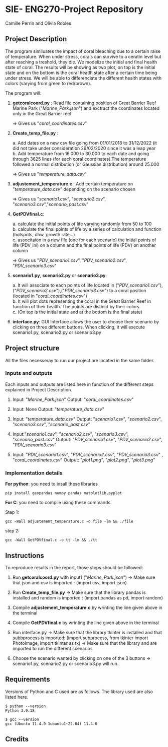 # SIE- ENG270-Project Repository
Camille Perrin and Olivia Robles

## Project Description

The program similuates the impact of coral bleaching due to a certain raise of temperature. When under stress, corals can survive to a ceratin level but after reaching a treshold, they die. We modelize the initial and final health state of coral. The results will be showing as two plot, on top is the initial state and on the bottom is the coral heatlh state after a certain time being under stress. We will be able to differenciate the different health states with colors (varying from green to red/brown).

The program will:

1. **getcoralcoord.py** : Read file containing position of Great Barrier Reef Marine Park ("*Marine_Park.json*") and exctract the coordinates located only in the Great Barrier reef
   
   => Gives us "*coral_coordinates.csv*"

2. **Create_temp_file.py** :

      a. Add dates on a new csv file going from 01/01/2018 to 31/12/2022 (it did not take under consideration 29/02/2020 since it was a leap year <br>
      b. Add temperature from 16.000 to 30.000 to each date and going through 3625 lines (for each coral coordinates).The temperature followed a normal distribution (or Gaussian distribution) around 25.000 <br>
   
   => Gives us "*temperature_data.csv*"
   
3. **adjustement_temperature.c** : Add certain temperature on "*temperature_data.csv*" depending on the scenario chosen
   
    => Gives us  "*scenario1.csv*", "*scenario2.csv*", "*scenario3.csv*","*scenario_past.csv*"

4. **GetPDVfinal.c**:
   
      a. calculate the initial points of life varying randomly from 50 to 100 <br>
      b. calculate the final points of life by a series of calculation and function (hotspots, dhw, growth rate...) <br>
      c. associtaion in a new file (one for each scenario) the initial points of life (PDV_ini) on a column and the final points of life (PDV) on another column <br>
   
   => Gives us  "*PDV_scenario1.csv*", "*PDV_scenario2.csv*", "*PDV_scenario3.csv*"


5. **scenario1.py**, **scenario2.py** or **scenario3.py**:
   
      a. It will associate to each points of life located in ("*PDV_scenario1.csv*"),("*PDV_scenario2.csv*"),("*PDV_scenario3.csv*") to a coral position (located in "*coral_coordinates.csv*") <br>
      b. It will plot dots representing the coral in the Great Barrier Reef in function of their health. The points are distinct by their colors. <br>
      c. (On top is the initial state and at the bottom is the final state) <br>
   
6. **interface.py**: GUI Interface allows the user to choose their scenario by clicking on three different buttons. When clicking, it will execute scenario1.py, scenario2.py or scenario3.py
   



## Project structure

All the files necesseray to run our project are located in the same folder.

### Inputs and outputs

Each inputs and outputs are listed here in function of the different steps explained in Project Description.

1. Input: "*Marine_Park.json*"
   Output: "*coral_coordinates.csv*"

2. Input: None
   Output: "*temperature_data.csv*"
   
3. Input: "*temperature_data.csv*"
   Output: "*scenario1.csv*", "*scenario2.csv*", "*scenario3.csv*", "*scenario_past.csv*"

4. Input:"*scenario1.csv*", "*scenario2.csv*", "*scenario3.csv*", "*scenario_past.csv*"
   Output: "*PDV_scenario1.csv*", "*PDV_scenario2.csv*", "*PDV_scenario3.csv*"

5. Input: "*PDV_scenario1.csv*", "*PDV_scenario2.csv*", "*PDV_scenario3.csv*" , "*coral_coordinates.csv*"
   Output: "*plot1.png*", "*plot2.png*", "*plot3.png*"


### Implementation details

**For python**: you need to insall these libraries 

```{bash}
pip install geopandas numpy pandas matplotlib.pyplot
```

**For C**: you need to compile using these commands 

   Step 1: 
   
```{sh}
gcc -Wall adjustement_temperature.c -o file -lm && ./file
```

   step 2: 
   
```{sh}
gcc -Wall GetPDVfinal.c -o tt -lm && ./tt
```

## Instructions

To reproduce results in the report, those steps should be followed:

1. Run **getcoralcoord.py** with input1 ("*Marine_Park.json*")
   -> Make sure that json and csv is imported : (import csv, import json)

2.  Run **Create_temp_file.py**
   -> Make sure that the library pandas is installed and random is imported : (import pandas as pd, import random)

3. Compile **adjustement_temperature.c** by wrinting the line given above in the terminal

4. Compile **GetPDVfinal.c** by wrinting the line given above in the terminal

5. Run interface.py
   -> Make sure that the library tkinter is installed and that subbprocess is imported: (import subprocess, from tkinter import PhotoImage, import tkinter as tk)
   -> Make sure that the library and     are imported to run the different scenarios

7. Choose the scenario wanted by clicking on one of the 3 buttons => scenario1.py, scenario2.py or scenario3.py will run. 


## Requirements
Versions of Python and C used are as follows. The library used are also listed here.
```
$ python --version
Python 3.9.18

$ gcc --version
gcc (Ubuntu 11.4.0-1ubuntu1~22.04) 11.4.0

```

## Credits
